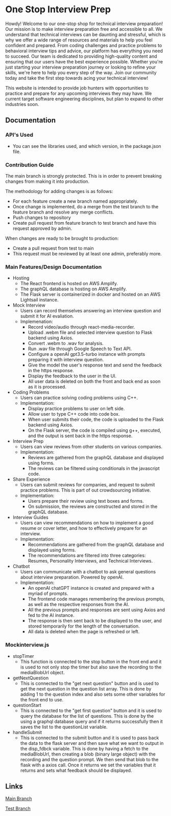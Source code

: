 # One Stop Interview Prep

Howdy! Welcome to our one-stop shop for technical interview preparation! Our mission is to make interview preparation free and accessible to all. We understand that technical interviews can be daunting and stressful, which is why we offer a wide range of resources and materials to help you feel confident and prepared. From coding challenges and practice problems to behavioral interview tips and advice, our platform has everything you need to succeed. Our team is dedicated to providing high-quality content and ensuring that our users have the best experience possible. Whether you're just starting your interview preparation journey or looking to refine your skills, we're here to help you every step of the way. Join our community today and take the first step towards acing your technical interview!

This website is intended to provide job hunters with opportunities to practice and prepare for any upcoming interviews they may have. We current target software engineering disciplines, but plan to expand to other industries soon.

## Documentation

### API's Used
- You can see the libraries used, and which version, in the package.json file.

### Contribution Guide

The main branch is strongly protected. This is in order to prevent breaking changes from making it into production. 

The methodology for adding changes is as follows:
- For each feature create a new branch named appropriately. 
- Once change is implemented, do a merge from the test branch to the feature branch and resolve any merge conflicts.
- Push changes to repository
- Create pull request from feature branch to test branch and have this request approved by admin.

When changes are ready to be brought to production:
- Create a pull request from test to main
- This request must be reviewed by at least one admin, preferably more.

### Main Features/Design Documentation
- Hosting
  - The React frontend is hosted on AWS Amplify.
  - The graphQL database is hosting on AWS Amplify.
  - The Flask server is containerized in docker and hosted on an AWS Lightsail instance.
- Mock Interview
  - Users can record themselves answering an interview question and submit it for AI evaliation.
  - Implemenation:
    - Record video/audio through react-media-recorder.
    - Upload .webm file and selected interview question to Flask backend using Axios.
    - Convert .webm to .wav for analysis.
    - Run .wav file through Google Speech to Text API.
    - Configure a openAI gpt3.5-turbo instance with prompts preparing it with interview question.
    - Give the model the user's response text and send the feedback in the https response.
    - Display the feedback to the user in the UI.
    - All user data is deleted on both the front and back end as soon as it is processed. 
- Coding Problems
  - Users can practice solving coding problems using C++.
  - Implementation:
    - Display practice problems to user on left side.
    - Allow user to type C++ code into code box.
    - When user submits their code, the code is uploaded to the Flask backend using Axios.
    - On the Flask server, the code is compiled using g++, executed, and the output is sent back in the https response.
- Interview Prep
  - Users can view reviews from other students on various companies.
  - Implementation:
    - Reviews are gathered from the graphQL database and displayed using forms.
    - The reviews can be filtered using conditionals in the javascript code.
- Share Experience
  - Users can submit reviews for companies, and request to submit practice problems. This is part of out crowdsourcing initiative.
  - Implementation:
    - Users prepare their review using text boxes and forms.
    - On submission, the reviews are constructed and stored in the graphQL database.
- Interview Guides
  - Users can view recommendations on how to implement a good resume or cover letter, and how to effectively prepare for an interview.
  - Implementation:
    - Recommendations are gathered from the graphQL database and displayed using forms.
    - The recommendations are filtered into three categories: Resumes, Personality Interviews, and Technical Interviews.
- Chatbot
  - Users can communicate with a chatbot to ask general questions about interview preparation. Powered by openAI.
  - Implementation:
    - An openAI chatGPT instance is created and prepared with a myriad of prompts. 
    - The frontend code manages remembering the previous prompts, as well as the respective responses from the AI.
    - All the previous prompts and responses are sent using Axios and fed to the AI instance. 
    - The response is then sent back to be displayed to the user, and stored temporarily for the length of the conversation.
    - All data is deleted when the page is refreshed or left.

### Mockinterview.js
- stopTimer
  - This function is connected to the stop button in the front end and it is used to not only stop the timer but also save the recording to the mediaBlobUrl object. 
- getNextQuestion
  - This is connected to the "get next question" button and is used to get the next question in the question list array. This is done by adding 1 to the question         index and also sets some other variables for the front end to use.
- questionStart
  - This is connected to the "get first question" button and it is used to query the database for the list of questions. This is done by the using a graphql database     query and if it returns successfully then it saves the list to the questionList variable.
- handleSubmit
  - This is connected to the submit button and it is used to pass back the data to the flask server and then save what we want to output in the disp_fdbck variable.     This is done by having a fetch to the mediaBlobUrl, then creating a blob (binary large object) with the recording and the question prompt. We then send that blob     to the flask with a axios call. Once it returns we set the variables that it returns and sets what feedback should be displayed.

## Links
[Main Branch](https://main.d18nfltgi3s46l.amplifyapp.com/)

[Test Branch](https://test.d18nfltgi3s46l.amplifyapp.com/)

